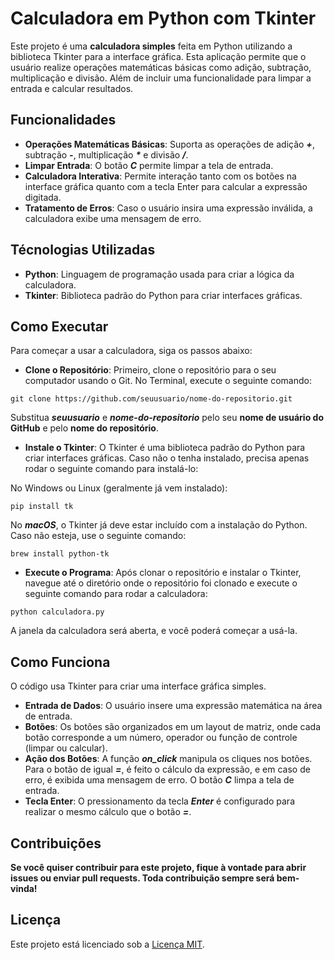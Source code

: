 # Calculadora em Python com Tkinter

Este projeto é uma **calculadora simples** feita em Python utilizando a biblioteca Tkinter para a interface gráfica. Esta aplicação permite que o usuário realize operações matemáticas básicas como adição, subtração, multiplicação e divisão. Além de incluir uma funcionalidade para limpar a entrada e calcular resultados.

## Funcionalidades

- **Operações Matemáticas Básicas**: Suporta as operações de adição ***+***, subtração ***-***, multiplicação ***\**** e divisão ***/***.
- **Limpar Entrada**: O botão ***C*** permite limpar a tela de entrada.
- **Calculadora Interativa**: Permite interação tanto com os botões na interface gráfica quanto com a tecla Enter para calcular a expressão digitada.
- **Tratamento de Erros**: Caso o usuário insira uma expressão inválida, a calculadora exibe uma mensagem de erro.

## Técnologias Utilizadas

- **Python**: Linguagem de programação usada para criar a lógica da calculadora.
- **Tkinter**: Biblioteca padrão do Python para criar interfaces gráficas.

## Como Executar

Para começar a usar a calculadora, siga os passos abaixo:

- **Clone o Repositório**: Primeiro, clone o repositório para o seu computador usando o Git. No Terminal, execute o seguinte comando:

```
git clone https://github.com/seuusuario/nome-do-repositorio.git
```

Substitua ***seuusuario*** e ***nome-do-repositorio*** pelo seu **nome de usuário do GitHub** e pelo **nome do repositório**.

- **Instale o Tkinter**: O Tkinter é uma biblioteca padrão do Python para criar interfaces gráficas. Caso não o tenha instalado, precisa apenas rodar o seguinte comando para instalá-lo:

No Windows ou Linux (geralmente já vem instalado):

```
pip install tk
```

No ***macOS***, o Tkinter já deve estar incluído com a instalação do Python. Caso não esteja, use o seguinte comando:

```
brew install python-tk
```

- **Execute o Programa**: Após clonar o repositório e instalar o Tkinter, navegue até o diretório onde o repositório foi clonado e execute o seguinte comando para rodar a calculadora:

```
python calculadora.py
```

A janela da calculadora será aberta, e você poderá começar a usá-la.

## Como Funciona

O código usa Tkinter para criar uma interface gráfica simples.

- **Entrada de Dados**: O usuário insere uma expressão matemática na área de entrada.
- **Botões**: Os botões são organizados em um layout de matriz, onde cada botão corresponde a um número, operador ou função de controle (limpar ou calcular).
- **Ação dos Botões**: A função ***on_click*** manipula os cliques nos botões. Para o botão de igual ***=***, é feito o cálculo da expressão, e em caso de erro, é exibida uma mensagem de erro. O botão ***C*** limpa a tela de entrada.
- **Tecla Enter**: O pressionamento da tecla ***Enter*** é configurado para realizar o mesmo cálculo que o botão ***=***.

## Contribuições

**Se você quiser contribuir para este projeto, fique à vontade para abrir issues ou enviar pull requests. Toda contribuição sempre será bem-vinda!**

## Licença

Este projeto está licenciado sob a [Licença MIT](LICENSE).